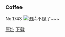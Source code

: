 ### Coffee
No.1743
![图片不见了~~~](https://imgs.xkcd.com/comics/coffee.png)

[原址](https://xkcd.com//1743) [下载](https://imgs.xkcd.com/comics/coffee.png)


